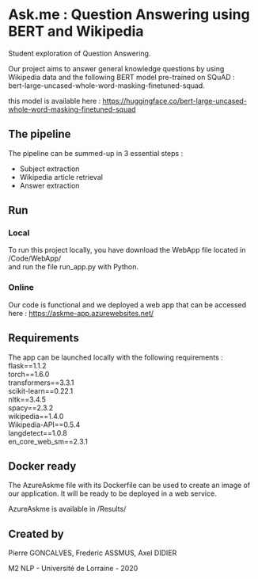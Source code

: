# Ask.me : Question Answering using BERT and Wikipedia

Student exploration of Question Answering.

Our project aims to answer general knowledge questions by using Wikipedia data and the following BERT model pre-trained on SQuAD :<br/>
bert-large-uncased-whole-word-masking-finetuned-squad.

this model is available here : https://huggingface.co/bert-large-uncased-whole-word-masking-finetuned-squad

## The pipeline

The pipeline can be summed-up in 3 essential steps : 

<ul>
    <li>Subject extraction</li>
    <li>Wikipedia article retrieval</li>
    <li>Answer extraction </li>
</ul>

## Run

### Local

To run this project locally, you have download the WebApp file located in /Code/WebApp/<br/>
and run the file run_app.py with Python.

### Online 

Our code is functional and we deployed a web app that can be accessed here : https://askme-app.azurewebsites.net/

## Requirements

The app can be launched locally with the following requirements : <br/>
flask==1.1.2<br/>
torch==1.6.0<br/>
transformers==3.3.1<br/>
scikit-learn==0.22.1<br/>
nltk==3.4.5<br/>
spacy==2.3.2<br/>
wikipedia==1.4.0<br/>
Wikipedia-API==0.5.4<br/>
langdetect==1.0.8<br/>
en_core_web_sm==2.3.1<br/>

## Docker ready

The AzureAskme file with its Dockerfile can be used to create an image of our application. It will be ready to be deployed in a web service.

AzureAskme is available in /Results/

## Created by

Pierre GONCALVES, Frederic ASSMUS, Axel DIDIER 

M2 NLP - Université de Lorraine - 2020
